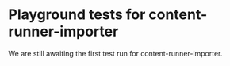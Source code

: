 # Playground tests for content-runner-importer
We are still awaiting the first test run for content-runner-importer.

